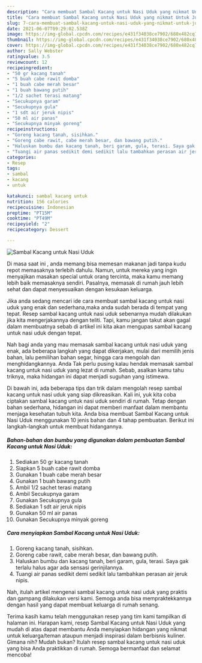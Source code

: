 ```yaml
---
description: "Cara membuat Sambal Kacang untuk Nasi Uduk yang nikmat Untuk Jualan"
title: "Cara membuat Sambal Kacang untuk Nasi Uduk yang nikmat Untuk Jualan"
slug: 7-cara-membuat-sambal-kacang-untuk-nasi-uduk-yang-nikmat-untuk-jualan
date: 2021-06-07T09:29:02.538Z
image: https://img-global.cpcdn.com/recipes/e431f34038ce7902/680x482cq70/sambal-kacang-untuk-nasi-uduk-foto-resep-utama.jpg
thumbnail: https://img-global.cpcdn.com/recipes/e431f34038ce7902/680x482cq70/sambal-kacang-untuk-nasi-uduk-foto-resep-utama.jpg
cover: https://img-global.cpcdn.com/recipes/e431f34038ce7902/680x482cq70/sambal-kacang-untuk-nasi-uduk-foto-resep-utama.jpg
author: Sally Webster
ratingvalue: 3.5
reviewcount: 12
recipeingredient:
- "50 gr kacang tanah"
- "5 buah cabe rawit domba"
- "1 buah cabe merah besar"
- "1 buah bawang putih"
- "1/2 sachet terasi matang"
- "Secukupnya garam"
- "Secukupnya gula"
- "1 sdt air jeruk nipis"
- "50 ml air panas"
- "Secukupnya minyak goreng"
recipeinstructions:
- "Goreng kacang tanah, sisihkan."
- "Goreng cabe rawit, cabe merah besar, dan bawang putih."
- "Haluskan bumbu dan kacang tanah, beri garam, gula, terasi. Saya gak terlalu halus agar ada sensasi gerinjilannya."
- "Tuangi air panas sedikit demi sedikit lalu tambahkan perasan air jeruk nipis."
categories:
- Resep
tags:
- sambal
- kacang
- untuk

katakunci: sambal kacang untuk 
nutrition: 156 calories
recipecuisine: Indonesian
preptime: "PT15M"
cooktime: "PT49M"
recipeyield: "2"
recipecategory: Dessert

---
```



![Sambal Kacang untuk Nasi Uduk](https://img-global.cpcdn.com/recipes/e431f34038ce7902/680x482cq70/sambal-kacang-untuk-nasi-uduk-foto-resep-utama.jpg)

Di masa  saat ini , anda memang bisa memesan makanan jadi tanpa kudu repot memasaknya terlebih dahulu. Namun, untuk mereka yang ingin menyajikan masakan special untuk orang tercinta, maka kamu memang lebih baik memasaknya sendiri. Pasalnya, memasak di rumah jauh lebih sehat dan dapat menyesuaikan dengan kesukaan keluarga.

Jika anda sedang mencari ide cara membuat sambal kacang untuk nasi uduk yang enak dan sederhana,maka anda sudah berada di tempat yang tepat. Resep sambal kacang untuk nasi uduk  sebenarnya mudah dilakukan jika kita mengerjakannya dengan teliti. Tapi, kamu jangan takut akan gagal dalam membuatnya 
sebab di artikel ini kita akan mengupas sambal kacang untuk nasi uduk dengan tepat.  



Nah bagi anda yang mau memasak sambal kacang untuk nasi uduk yang enak, ada beberapa langkah yang dapat dikerjakan, mulai dari memilih jenis bahan, lalu pemilihan bahan segar, hingga cara mengolah dan menghidangkannya. Anda Tak perlu pusing kalau hendak memasak sambal kacang untuk nasi uduk yang lezat di rumah. Sebab, asalkan kamu  tahu triknya, maka hidangan ini dapat menjadi suguhan yang istimewa.

Di bawah ini, ada beberapa tips dan trik dalam mengolah resep sambal kacang untuk nasi uduk yang siap dikreasikan. Kali ini, yuk kita coba ciptakan sambal kacang untuk nasi uduk sendiri di rumah. Tetap dengan bahan sederhana, hidangan ini dapat memberi manfaat dalam membantu menjaga kesehatan tubuh kita. Anda bisa membuat Sambal Kacang untuk Nasi Uduk menggunakan 10 jenis bahan dan 4 tahap pembuatan. Berikut ini langkah-langkah untuk membuat hidangannya.

<!--inarticleads1-->

##### Bahan-bahan dan bumbu yang digunakan dalam pembuatan Sambal Kacang untuk Nasi Uduk:

1. Sediakan 50 gr kacang tanah
1. Siapkan 5 buah cabe rawit domba
1. Gunakan 1 buah cabe merah besar
1. Gunakan 1 buah bawang putih
1. Ambil 1/2 sachet terasi matang
1. Ambil Secukupnya garam
1. Gunakan Secukupnya gula
1. Sediakan 1 sdt air jeruk nipis
1. Gunakan 50 ml air panas
1. Gunakan Secukupnya minyak goreng




<!--inarticleads2-->

##### Cara menyiapkan Sambal Kacang untuk Nasi Uduk:

1. Goreng kacang tanah, sisihkan.
1. Goreng cabe rawit, cabe merah besar, dan bawang putih.
1. Haluskan bumbu dan kacang tanah, beri garam, gula, terasi. Saya gak terlalu halus agar ada sensasi gerinjilannya.
1. Tuangi air panas sedikit demi sedikit lalu tambahkan perasan air jeruk nipis.




Nah, itulah artikel mengenai  sambal kacang untuk nasi uduk  yang praktis dan gampang dilakukan versi kami. Semoga anda bisa mempraktekkannya dengan hasil yang dapat membuat keluarga di rumah senang. 

Terima kasih kamu telah menggunakan resep yang tim kami tampilkan di halaman ini. Harapan kami, resep  Sambal Kacang untuk Nasi Uduk yang mudah di atas dapat membantu Anda menyiapkan hidangan yang nikmat untuk keluarga/teman ataupun menjadi inspirasi dalam berbisnis kuliner. Gimana nih? Mudah bukan? Itulah resep sambal kacang untuk nasi uduk yang bisa Anda praktikkan di rumah. Semoga bermanfaat dan selamat mencoba!

